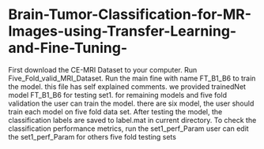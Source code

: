 # Brain-Tumor-Classification-for-MR-Images-using-Transfer-Learning-and-Fine-Tuning-
First download the CE-MRI Dataset to your computer.
Run Five_Fold_valid_MRI_Dataset.
Run the main fine with name FT_B1_B6 to train the model. this file has self explained comments.
we provided trainedNet  model FT_B1_B6 for testing set1. for remaining models and five fold validation the user can train the model.
there are six model, the user should train each model on five fold data set.
After testing the model, the classification labels are saved to label.mat in current directory.
To check the classification performance metrics, run the set1_perf_Param
user can edit the set1_perf_Param for others five fold testing sets
